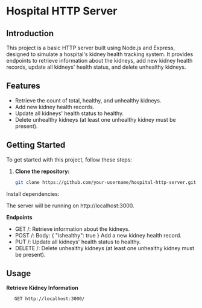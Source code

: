 # Hospital HTTP Server

## Introduction

This project is a basic HTTP server built using Node.js and Express, designed to simulate a hospital's kidney health tracking system. It provides endpoints to retrieve information about the kidneys, add new kidney health records, update all kidneys' health status, and delete unhealthy kidneys.


## Features

- Retrieve the count of total, healthy, and unhealthy kidneys.
- Add new kidney health records.
- Update all kidneys' health status to healthy.
- Delete unhealthy kidneys (at least one unhealthy kidney must be present).

## Getting Started

To get started with this project, follow these steps:

1. **Clone the repository:**

   ```bash
   git clone https://github.com/your-username/hospital-http-server.git
Install dependencies:

The server will be running on http://localhost:3000.

**Endpoints**
- GET /: Retrieve information about the kidneys.
- POST /: Body: { "ishealthy": true } Add a new kidney health record.
- PUT /: Update all kidneys' health status to healthy.
- DELETE /: Delete unhealthy kidneys (at least one unhealthy kidney must be present).


## Usage
**Retrieve Kidney Information**
```http
   GET http://localhost:3000/



